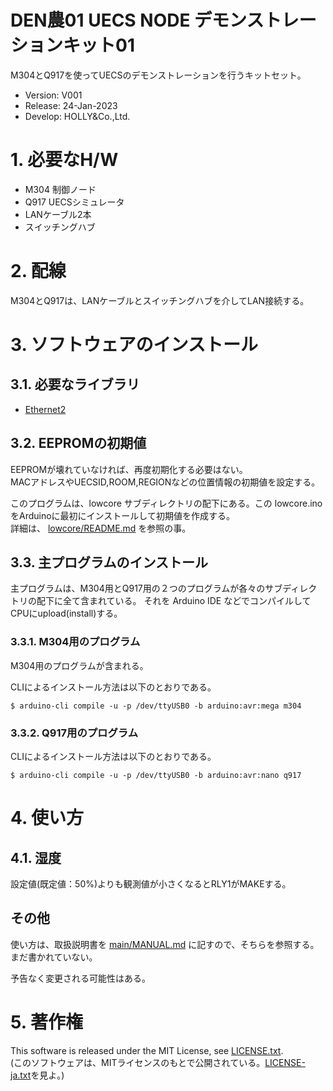 DEN農01 UECS NODE デモンストレーションキット01
==============================================

M304とQ917を使ってUECSのデモンストレーションを行うキットセット。

- Version: V001
- Release: 24-Jan-2023
- Develop: HOLLY&Co.,Ltd.

# 1. 必要なH/W

- M304 制御ノード
- Q917 UECSシミュレータ
- LANケーブル2本
- スイッチングハブ


# 2. 配線

M304とQ917は、LANケーブルとスイッチングハブを介してLAN接続する。


# 3. ソフトウェアのインストール

## 3.1. 必要なライブラリ
- [Ethernet2](https://github.com/adafruit/Ethernet2)


## 3.2. EEPROMの初期値

EEPROMが壊れていなければ、再度初期化する必要はない。  
MACアドレスやUECSID,ROOM,REGIONなどの位置情報の初期値を設定する。

このプログラムは、lowcore サブディレクトリの配下にある。この lowcore.ino をArduinoに最初にインストールして初期値を作成する。  
詳細は、 [lowcore/README.md](lowcore/README.md) を参照の事。

## 3.3. 主プログラムのインストール

主プログラムは、M304用とQ917用の２つのプログラムが各々のサブディレクトリの配下に全て含まれている。
それを Arduino IDE などでコンパイルしてCPUにupload(install)する。

### 3.3.1. M304用のプログラム

M304用のプログラムが含まれる。

CLIによるインストール方法は以下のとおりである。

    $ arduino-cli compile -u -p /dev/ttyUSB0 -b arduino:avr:mega m304


### 3.3.2. Q917用のプログラム

CLIによるインストール方法は以下のとおりである。

    $ arduino-cli compile -u -p /dev/ttyUSB0 -b arduino:avr:nano q917


# 4. 使い方

## 4.1. 湿度

設定値(既定値：50%)よりも観測値が小さくなるとRLY1がMAKEする。



## その他

使い方は、取扱説明書を [main/MANUAL.md](main/MANUAL.md) に記すので、そちらを参照する。
まだ書かれていない。

予告なく変更される可能性はある。

# 5. 著作権

This software is released under the MIT License, see [LICENSE.txt](LICENSE.txt).  
(このソフトウェアは、MITライセンスのもとで公開されている。[LICENSE-ja.txt](LICENSE-ja.txt)を見よ。)
